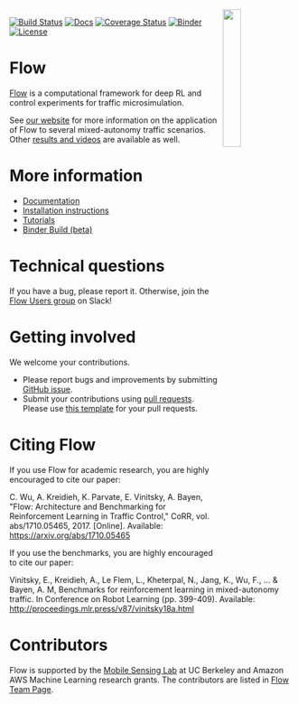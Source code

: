 <img src="docs/img/square_logo.png" align="right" width="25%"/>

[![Build Status](https://travis-ci.com/flow-project/flow.svg?branch=master)](https://travis-ci.com/flow-project/flow)
[![Docs](https://readthedocs.org/projects/flow/badge)](http://flow.readthedocs.org/en/latest/)
[![Coverage Status](https://coveralls.io/repos/github/flow-project/flow/badge.svg?branch=master)](https://coveralls.io/github/flow-project/flow?branch=master)
[![Binder](https://mybinder.org/badge_logo.svg)](https://mybinder.org/v2/gh/flow-project/flow/binder)
[![License](https://img.shields.io/badge/license-MIT-blue.svg)](https://github.com/flow-project/flow/blob/master/LICENSE.md)

# Flow

[Flow](https://flow-project.github.io/) is a computational framework for deep RL and control experiments for traffic microsimulation.

See [our website](https://flow-project.github.io/) for more information on the application of Flow to several mixed-autonomy traffic scenarios. Other [results and videos](https://sites.google.com/view/ieee-tro-flow/home) are available as well.

# More information

- [Documentation](https://flow.readthedocs.org/en/latest/)
- [Installation instructions](http://flow.readthedocs.io/en/latest/flow_setup.html)
- [Tutorials](https://github.com/flow-project/flow/tree/master/tutorials)
- [Binder Build (beta)](https://mybinder.org/v2/gh/flow-project/flow/binder)

# Technical questions

If you have a bug, please report it. Otherwise, join the [Flow Users group](https://join.slack.com/t/flow-users/shared_invite/enQtODQ0NDYxMTQyNDY2LTY1ZDVjZTljM2U0ODIxNTY5NTQ2MmUxMzYzNzc5NzU4ZTlmNGI2ZjFmNGU4YjVhNzE3NjcwZTBjNzIxYTg5ZmY) on Slack!  

# Getting involved

We welcome your contributions.

- Please report bugs and improvements by submitting [GitHub issue](https://github.com/flow-project/flow/issues).
- Submit your contributions using [pull requests](https://github.com/flow-project/flow/pulls). Please use [this template](https://github.com/flow-project/flow/blob/master/.github/PULL_REQUEST_TEMPLATE.md) for your pull requests.

# Citing Flow

If you use Flow for academic research, you are highly encouraged to cite our paper:

C. Wu, A. Kreidieh, K. Parvate, E. Vinitsky, A. Bayen, "Flow: Architecture and Benchmarking for Reinforcement Learning in Traffic Control," CoRR, vol. abs/1710.05465, 2017. [Online]. Available: https://arxiv.org/abs/1710.05465

If you use the benchmarks, you are highly encouraged to cite our paper:

Vinitsky, E., Kreidieh, A., Le Flem, L., Kheterpal, N., Jang, K., Wu, F., ... & Bayen, A. M,  Benchmarks for reinforcement learning in mixed-autonomy traffic. In Conference on Robot Learning (pp. 399-409). Available: http://proceedings.mlr.press/v87/vinitsky18a.html

# Contributors

Flow is supported by the [Mobile Sensing Lab](http://bayen.eecs.berkeley.edu/) at UC Berkeley and Amazon AWS Machine Learning research grants. The contributors are listed in [Flow Team Page](https://flow-project.github.io/team.html).
